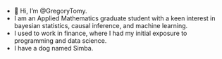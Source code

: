 - 👋 Hi, I’m @GregoryTomy.
- I am an Applied Mathematics graduate student with a keen interest in bayesian statistics, causal inference, and machine learning. 
- I used to work in finance, where I had my initial exposure to programming and data science.
- I have a dog named Simba. 
<!---
GregoryTomy/GregoryTomy is a ✨ special ✨ repository because its `README.md` (this file) appears on your GitHub profile.
You can click the Preview link to take a look at your changes.
--->
